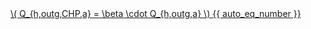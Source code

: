 <a href="/eco2_guide_center/1.%20ECO2%20Logic%20Guide/Hee1_Equation_List.html" class="equation-link" target="_blank" rel="noopener noreferrer">
  \( Q_{h,outg,CHP,a} = \beta \cdot Q_{h,outg,a} \) {{ auto_eq_number }}
</a>
